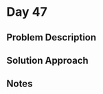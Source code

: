 # Day 47

## Problem Description

<!-- Add problem description here -->

## Solution Approach

<!-- Add your solution approach here -->

## Notes

<!-- Add any additional notes here -->
